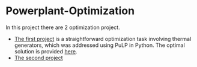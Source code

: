 # Powerplant-Optimization
In this project there are 2 optimization project. 
- [The first project](https://github.com/andidwikiy/Powerplant-Optimization/blob/1ba9b66214cbca0e5e8d23c85a3a4f3a5c439b4c/Optimization_Problem/optimization1.py) is a straightforward optimization task involving thermal generators, which was addressed using PuLP in Python. The optimal solution is provided [here](https://github.com/andidwikiy/Powerplant-Optimization/blob/1e383db5fc4a8bd96528e61a9761b827336bcad9/Optimization_Problem/Result1.pdf).
- [The second project]()
